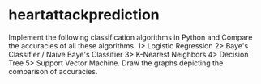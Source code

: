 # heartattackprediction
Implement the following classification algorithms in Python and Compare the accuracies of all these algorithms.  1> Logistic Regression  2> Baye's Classifier / Naive Baye's Classifier  3> K-Nearest Neighbors  4> Decision Tree  5> Support Vector Machine. Draw the graphs depicting the comparison of accuracies.
